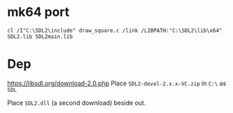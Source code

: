 # mk64 port
```
cl /I"C:\SDL2\include" draw_square.c /link /LIBPATH:"C:\SDL2\lib\x64" SDL2.lib SDL2main.lib
```

# Dep
https://libsdl.org/download-2.0.php
Place `SDL2-devel-2.x.x-VC.zip` in `C:\` as `SDL`

Place `SDL2.dll` (a second download) beside out.
